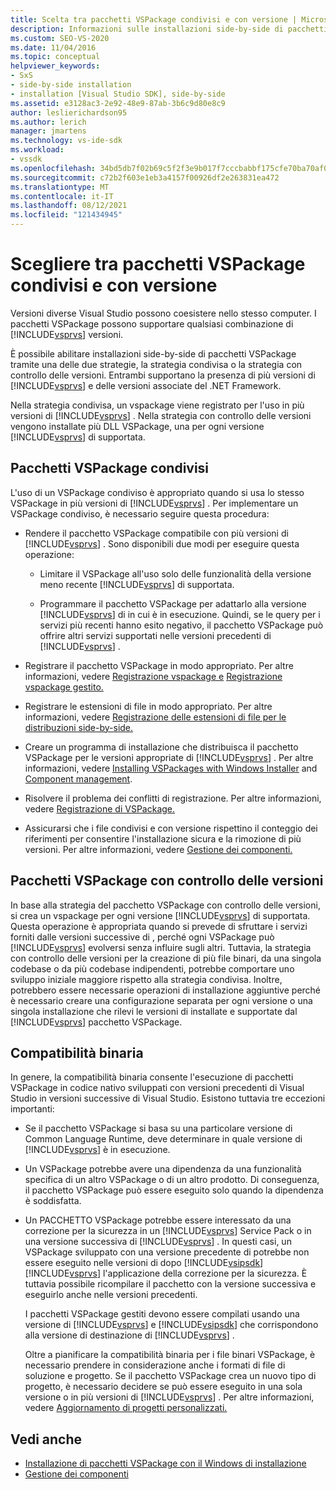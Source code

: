 ```yaml
---
title: Scelta tra pacchetti VSPackage condivisi e con versione | Microsoft Docs
description: Informazioni sulle installazioni side-by-side di pacchetti VSPackage tramite strategie condivise o con controllo delle versioni, con più versioni Visual Studio e delle .NET Framework.
ms.custom: SEO-VS-2020
ms.date: 11/04/2016
ms.topic: conceptual
helpviewer_keywords:
- SxS
- side-by-side installation
- installation [Visual Studio SDK], side-by-side
ms.assetid: e3128ac3-2e92-48e9-87ab-3b6c9d80e8c9
author: leslierichardson95
ms.author: lerich
manager: jmartens
ms.technology: vs-ide-sdk
ms.workload:
- vssdk
ms.openlocfilehash: 34bd5db7f02b69c5f2f3e9b017f7cccbabbf175cfe70ba70af0efb835f7ecc4f
ms.sourcegitcommit: c72b2f603e1eb3a4157f00926df2e263831ea472
ms.translationtype: MT
ms.contentlocale: it-IT
ms.lasthandoff: 08/12/2021
ms.locfileid: "121434945"
---
```

# <a name="choose-between-shared-and-versioned-vspackages"></a>Scegliere tra pacchetti VSPackage condivisi e con versione
Versioni diverse Visual Studio possono coesistere nello stesso computer. I pacchetti VSPackage possono supportare qualsiasi combinazione di [!INCLUDE[vsprvs](../code-quality/includes/vsprvs_md.md)] versioni.

 È possibile abilitare installazioni side-by-side di pacchetti VSPackage tramite una delle due strategie, la strategia condivisa o la strategia con controllo delle versioni. Entrambi supportano la presenza di più versioni di [!INCLUDE[vsprvs](../code-quality/includes/vsprvs_md.md)] e delle versioni associate del .NET Framework.

 Nella strategia condivisa, un vspackage viene registrato per l'uso in più versioni di [!INCLUDE[vsprvs](../code-quality/includes/vsprvs_md.md)] . Nella strategia con controllo delle versioni vengono installate più DLL VSPackage, una per ogni versione [!INCLUDE[vsprvs](../code-quality/includes/vsprvs_md.md)] di supportata.

## <a name="shared-vspackages"></a>Pacchetti VSPackage condivisi
 L'uso di un VSPackage condiviso è appropriato quando si usa lo stesso VSPackage in più versioni di [!INCLUDE[vsprvs](../code-quality/includes/vsprvs_md.md)] . Per implementare un VSPackage condiviso, è necessario seguire questa procedura:

- Rendere il pacchetto VSPackage compatibile con più versioni di [!INCLUDE[vsprvs](../code-quality/includes/vsprvs_md.md)] . Sono disponibili due modi per eseguire questa operazione:

  - Limitare il VSPackage all'uso solo delle funzionalità della versione meno recente [!INCLUDE[vsprvs](../code-quality/includes/vsprvs_md.md)] di supportata.

  - Programmare il pacchetto VSPackage per adattarlo alla versione [!INCLUDE[vsprvs](../code-quality/includes/vsprvs_md.md)] di in cui è in esecuzione. Quindi, se le query per i servizi più recenti hanno esito negativo, il pacchetto VSPackage può offrire altri servizi supportati nelle versioni precedenti di [!INCLUDE[vsprvs](../code-quality/includes/vsprvs_md.md)] .

- Registrare il pacchetto VSPackage in modo appropriato. Per altre informazioni, vedere [Registrazione vspackage e](../extensibility/internals/vspackage-registration.md) [Registrazione vspackage gestito.](/previous-versions/bb166783(v=vs.100))

- Registrare le estensioni di file in modo appropriato. Per altre informazioni, vedere [Registrazione delle estensioni di file per le distribuzioni side-by-side.](../extensibility/registering-file-name-extensions-for-side-by-side-deployments.md)

- Creare un programma di installazione che distribuisca il pacchetto VSPackage per le versioni appropriate di [!INCLUDE[vsprvs](../code-quality/includes/vsprvs_md.md)] . Per altre informazioni, vedere [Installing VSPackages with Windows Installer](../extensibility/internals/installing-vspackages-with-windows-installer.md) and [Component management](../extensibility/internals/component-management.md).

- Risolvere il problema dei conflitti di registrazione. Per altre informazioni, vedere [Registrazione di VSPackage.](../extensibility/internals/vspackage-registration.md)

- Assicurarsi che i file condivisi e con versione rispettino il conteggio dei riferimenti per consentire l'installazione sicura e la rimozione di più versioni. Per altre informazioni, vedere [Gestione dei componenti.](../extensibility/internals/component-management.md)

## <a name="versioned-vspackages"></a>Pacchetti VSPackage con controllo delle versioni
 In base alla strategia del pacchetto VSPackage con controllo delle versioni, si crea un vspackage per ogni versione [!INCLUDE[vsprvs](../code-quality/includes/vsprvs_md.md)] di supportata. Questa operazione è appropriata quando si prevede di sfruttare i servizi forniti dalle versioni successive di , perché ogni VSPackage può [!INCLUDE[vsprvs](../code-quality/includes/vsprvs_md.md)] evolversi senza influire sugli altri. Tuttavia, la strategia con controllo delle versioni per la creazione di più file binari, da una singola codebase o da più codebase indipendenti, potrebbe comportare uno sviluppo iniziale maggiore rispetto alla strategia condivisa. Inoltre, potrebbero essere necessarie operazioni di installazione aggiuntive perché è necessario creare una configurazione separata per ogni versione o una singola installazione che rilevi le versioni di installate e supportate dal [!INCLUDE[vsprvs](../code-quality/includes/vsprvs_md.md)] pacchetto VSPackage.

## <a name="binary-compatibility"></a>Compatibilità binaria
 In genere, la compatibilità binaria consente l'esecuzione di pacchetti VSPackage in codice nativo sviluppati con versioni precedenti di Visual Studio in versioni successive di Visual Studio. Esistono tuttavia tre eccezioni importanti:

- Se il pacchetto VSPackage si basa su una particolare versione di Common Language Runtime, deve determinare in quale versione di [!INCLUDE[vsprvs](../code-quality/includes/vsprvs_md.md)] è in esecuzione.

- Un VSPackage potrebbe avere una dipendenza da una funzionalità specifica di un altro VSPackage o di un altro prodotto. Di conseguenza, il pacchetto VSPackage può essere eseguito solo quando la dipendenza è soddisfatta.

- Un PACCHETTO VSPackage potrebbe essere interessato da una correzione per la sicurezza in un [!INCLUDE[vsprvs](../code-quality/includes/vsprvs_md.md)] Service Pack o in una versione successiva di [!INCLUDE[vsprvs](../code-quality/includes/vsprvs_md.md)] . In questi casi, un VSPackage sviluppato con una versione precedente di potrebbe non essere eseguito nelle versioni di dopo [!INCLUDE[vsipsdk](../extensibility/includes/vsipsdk_md.md)] [!INCLUDE[vsprvs](../code-quality/includes/vsprvs_md.md)] l'applicazione della correzione per la sicurezza. È tuttavia possibile ricompilare il pacchetto con la versione successiva e eseguirlo anche nelle versioni precedenti.

  I pacchetti VSPackage gestiti devono essere compilati usando una versione di [!INCLUDE[vsprvs](../code-quality/includes/vsprvs_md.md)] e [!INCLUDE[vsipsdk](../extensibility/includes/vsipsdk_md.md)] che corrispondono alla versione di destinazione di [!INCLUDE[vsprvs](../code-quality/includes/vsprvs_md.md)] .

  Oltre a pianificare la compatibilità binaria per i file binari VSPackage, è necessario prendere in considerazione anche i formati di file di soluzione e progetto. Se il pacchetto VSPackage crea un nuovo tipo di progetto, è necessario decidere se può essere eseguito in una sola versione o in più versioni di [!INCLUDE[vsprvs](../code-quality/includes/vsprvs_md.md)] . Per altre informazioni, vedere [Aggiornamento di progetti personalizzati.](../extensibility/internals/upgrading-projects.md#upgrading-custom-projects)

## <a name="see-also"></a>Vedi anche
- [Installazione di pacchetti VSPackage con il Windows di installazione](../extensibility/internals/installing-vspackages-with-windows-installer.md)
- [Gestione dei componenti](../extensibility/internals/component-management.md)